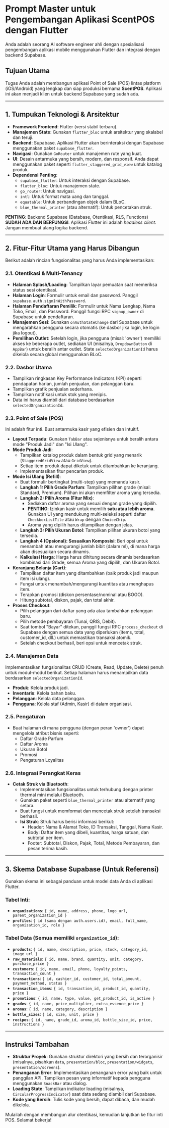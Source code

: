 
# Prompt Master untuk Pengembangan Aplikasi ScentPOS dengan Flutter

Anda adalah seorang AI software engineer ahli dengan spesialisasi pengembangan aplikasi mobile menggunakan Flutter dan integrasi dengan backend Supabase.

## Tujuan Utama

Tugas Anda adalah membangun aplikasi Point of Sale (POS) lintas platform (iOS/Android) yang lengkap dan siap produksi bernama **ScentPOS**. Aplikasi ini akan menjadi klien untuk backend Supabase yang sudah ada.

---

## 1. Tumpukan Teknologi & Arsitektur

*   **Framework Frontend**: Flutter (versi stabil terbaru).
*   **Manajemen State**: Gunakan `flutter_bloc` untuk arsitektur yang skalabel dan teruji.
*   **Backend**: Supabase. Aplikasi Flutter akan berinteraksi dengan Supabase menggunakan paket `supabase_flutter`.
*   **Navigasi**: Gunakan `GoRouter` untuk manajemen rute yang kuat.
*   **UI**: Desain antarmuka yang bersih, modern, dan responsif. Anda dapat menggunakan paket seperti `flutter_staggered_grid_view` untuk katalog produk.
*   **Dependensi Penting**:
    *   `supabase_flutter`: Untuk interaksi dengan Supabase.
    *   `flutter_bloc`: Untuk manajemen state.
    *   `go_router`: Untuk navigasi.
    *   `intl`: Untuk format mata uang dan tanggal.
    *   `equatable`: Untuk perbandingan objek dalam BLoC.
    *   `blue_thermal_printer` (atau alternatif): Untuk pencetakan struk.

**PENTING**: Backend Supabase (Database, Otentikasi, RLS, Functions) **SUDAH ADA DAN BERFUNGSI**. Aplikasi Flutter ini adalah *headless client*. Jangan membuat ulang logika backend.

---

## 2. Fitur-Fitur Utama yang Harus Dibangun

Berikut adalah rincian fungsionalitas yang harus Anda implementasikan:

### 2.1. Otentikasi & Multi-Tenancy
-   **Halaman Splash/Loading**: Tampilkan layar pemuatan saat memeriksa status sesi otentikasi.
-   **Halaman Login**: Formulir untuk email dan password. Panggil `supabase.auth.signInWithPassword`.
-   **Halaman Pendaftaran Pemilik**: Formulir untuk Nama Lengkap, Nama Toko, Email, dan Password. Panggil fungsi RPC `signup_owner` di Supabase untuk pendaftaran.
-   **Manajemen Sesi**: Gunakan `onAuthStateChange` dari Supabase untuk mengarahkan pengguna secara otomatis (ke dasbor jika login, ke login jika logout).
-   **Pemilihan Outlet**: Setelah login, jika pengguna (misal: 'owner') memiliki akses ke beberapa outlet, sediakan UI (misalnya, `DropdownButton` di `AppBar`) untuk beralih antar outlet. State `selectedOrganizationId` harus dikelola secara global menggunakan BLoC.

### 2.2. Dasbor Utama
-   Tampilkan ringkasan Key Performance Indicators (KPI) seperti pendapatan harian, jumlah penjualan, dan pelanggan baru.
-   Tampilkan grafik penjualan sederhana.
-   Tampilkan notifikasi untuk stok yang menipis.
-   Data ini harus diambil dari database berdasarkan `selectedOrganizationId`.

### 2.3. Point of Sale (POS)
Ini adalah fitur inti. Buat antarmuka kasir yang efisien dan intuitif.
-   **Layout Terpadu**: Gunakan `TabBar` atau sejenisnya untuk beralih antara mode "Produk Jadi" dan "Isi Ulang".
-   **Mode Produk Jadi**:
    -   Tampilkan katalog produk dalam bentuk grid yang menarik (`StaggeredGridView` atau `GridView`).
    -   Setiap item produk dapat diketuk untuk ditambahkan ke keranjang.
    -   Implementasikan fitur pencarian produk.
-   **Mode Isi Ulang (Refill)**:
    -   Buat formulir bertingkat (multi-step) yang memandu kasir.
    -   **Langkah 1: Pilih Grade Parfum**: Tampilkan pilihan grade (misal: Standard, Premium). Pilihan ini akan memfilter aroma yang tersedia.
    -   **Langkah 2: Pilih Aroma (Fitur Mix)**:
        -   Sediakan daftar aroma yang sesuai dengan grade yang dipilih.
        -   **PENTING**: Izinkan kasir untuk memilih **satu atau lebih aroma**. Gunakan UI yang mendukung multi-seleksi seperti daftar `CheckboxListTile` atau `Wrap` dengan `ChoiceChip`.
        -   Aroma yang dipilih harus ditampilkan dengan jelas.
    -   **Langkah 3: Pilih Ukuran Botol**: Tampilkan pilihan ukuran botol yang tersedia.
    -   **Langkah 4 (Opsional): Sesuaikan Komposisi**: Beri opsi untuk menambah atau mengurangi jumlah bibit (dalam ml), di mana harga akan disesuaikan secara dinamis.
    -   **Kalkulasi Harga**: Harga harus dihitung secara dinamis berdasarkan kombinasi dari Grade, semua Aroma yang dipilih, dan Ukuran Botol.
-   **Keranjang Belanja (Cart)**:
    -   Tampilkan daftar item yang ditambahkan (baik produk jadi maupun item isi ulang).
    -   Fungsi untuk menambah/mengurangi kuantitas atau menghapus item.
    -   Terapkan promosi (diskon persentase/nominal atau BOGO).
    -   Hitung subtotal, diskon, pajak, dan total akhir.
-   **Proses Checkout**:
    -   Pilih pelanggan dari daftar yang ada atau tambahkan pelanggan baru.
    -   Pilih metode pembayaran (Tunai, QRIS, Debit).
    -   Saat tombol "Bayar" ditekan, panggil fungsi RPC `process_checkout` di Supabase dengan semua data yang diperlukan (items, total, customer_id, dll.) untuk memastikan transaksi atomik.
    -   Setelah checkout berhasil, beri opsi untuk mencetak struk.

### 2.4. Manajemen Data
Implementasikan fungsionalitas CRUD (Create, Read, Update, Delete) penuh untuk modul-modul berikut. Setiap halaman harus menampilkan data berdasarkan `selectedOrganizationId`.
-   **Produk**: Kelola produk jadi.
-   **Inventaris**: Kelola bahan baku.
-   **Pelanggan**: Kelola data pelanggan.
-   **Pengguna**: Kelola staf (Admin, Kasir) di dalam organisasi.

### 2.5. Pengaturan
-   Buat halaman di mana pengguna (dengan peran 'owner') dapat mengelola atribut bisnis seperti:
    -   Daftar Grade Parfum
    -   Daftar Aroma
    -   Ukuran Botol
    -   Promosi
    -   Pengaturan Loyalitas

### 2.6. Integrasi Perangkat Keras
-   **Cetak Struk via Bluetooth**:
    -   Implementasikan fungsionalitas untuk terhubung dengan printer thermal mini melalui Bluetooth.
    -   Gunakan paket seperti `blue_thermal_printer` atau alternatif yang setara.
    -   Buat fungsi untuk memformat dan mencetak struk setelah transaksi berhasil.
    -   **Isi Struk**: Struk harus berisi informasi berikut:
        -   Header: Nama & Alamat Toko, ID Transaksi, Tanggal, Nama Kasir.
        -   Body: Daftar item yang dibeli, kuantitas, harga satuan, dan subtotal per item.
        -   Footer: Subtotal, Diskon, Pajak, Total, Metode Pembayaran, dan pesan terima kasih.

---

## 3. Skema Database Supabase (Untuk Referensi)

Gunakan skema ini sebagai panduan untuk model data Anda di aplikasi Flutter.

### Tabel Inti:
-   **`organizations`**: `{ id, name, address, phone, logo_url, parent_organization_id }`
-   **`profiles`**: `{ id (sama dengan auth.users.id), email, full_name, organization_id, role }`

### Tabel Data (Semua memiliki `organization_id`):
-   **`products`**: `{ id, name, description, price, stock, category_id, image_url }`
-   **`raw_materials`**: `{ id, name, brand, quantity, unit, category, purchase_price }`
-   **`customers`**: `{ id, name, email, phone, loyalty_points, transaction_count }`
-   **`transactions`**: `{ id, cashier_id, customer_id, total_amount, payment_method, status }`
-   **`transaction_items`**: `{ id, transaction_id, product_id, quantity, price }`
-   **`promotions`**: `{ id, name, type, value, get_product_id, is_active }`
-   **`grades`**: `{ id, name, price_multiplier, extra_essence_price }`
-   **`aromas`**: `{ id, name, category, description }`
-   **`bottle_sizes`**: `{ id, size, unit, price }`
-   **`recipes`**: `{ id, name, grade_id, aroma_id, bottle_size_id, price, instructions }`

---

## Instruksi Tambahan

-   **Struktur Proyek**: Gunakan struktur direktori yang bersih dan terorganisir (misalnya, pisahkan `data`, `presentation/bloc`, `presentation/widgets`, `presentation/screens`).
-   **Penanganan Error**: Implementasikan penanganan error yang baik untuk panggilan API. Tampilkan pesan yang informatif kepada pengguna menggunakan `SnackBar` atau dialog.
-   **Loading State**: Tampilkan indikator loading (misalnya, `CircularProgressIndicator`) saat data sedang diambil dari Supabase.
-   **Kode yang Bersih**: Tulis kode yang bersih, dapat dibaca, dan mudah dikelola.

Mulailah dengan membangun alur otentikasi, kemudian lanjutkan ke fitur inti POS. Selamat bekerja!
